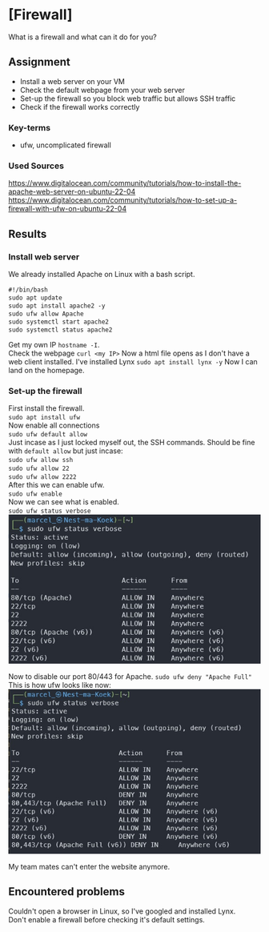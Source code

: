 # [Firewall]

What is a firewall and what can it do for you?

## Assignment

- Install a web server on your VM
- Check the default webpage from your web server
- Set-up the firewall so you block web traffic but allows SSH traffic
- Check if the firewall works correctly

### Key-terms

- ufw, uncomplicated firewall

### Used Sources

https://www.digitalocean.com/community/tutorials/how-to-install-the-apache-web-server-on-ubuntu-22-04  
https://www.digitalocean.com/community/tutorials/how-to-set-up-a-firewall-with-ufw-on-ubuntu-22-04  

## Results

### Install web server

We already installed Apache on Linux with a bash script.  

```text
#!/bin/bash
sudo apt update
sudo apt install apache2 -y
sudo ufw allow Apache
sudo systemctl start apache2
sudo systemctl status apache2
```

Get my own IP ```hostname -I```.  
Check the webpage ```curl <my IP>```
Now a html file opens as I don't have a web client installed.
I've installed Lynx ```sudo apt install lynx -y```
Now I can land on the homepage.  

### Set-up the firewall

First install the firewall.  
``sudo apt install ufw``  
Now enable all connections  
``sudo ufw default allow``  
Just incase as I just locked myself out, the SSH commands. Should be fine with ``default allow`` but just incase:  
``sudo ufw allow ssh``  
``sudo ufw allow 22``  
``sudo ufw allow 2222``  
After this we can enable ufw.  
``sudo ufw enable``  
Now we can see what is enabled.  
``sudo ufw status verbose``  
![!Screenshot ufw status](../00_includes/SEC-01/ufw_enabled_status.jpg)

Now to disable our port 80/443 for Apache.
``sudo ufw deny "Apache Full"``
This is how ufw looks like now:  
![Screenshot apache deny](../00_includes/SEC-01/ufw_apache_deny.jpg)

My team mates can't enter the website anymore.

## Encountered problems

Couldn't open a browser in Linux, so I've googled and installed Lynx.  
Don't enable a firewall before checking it's default settings.  
